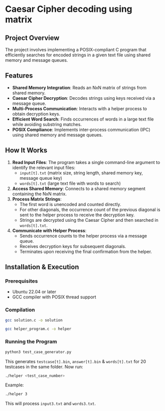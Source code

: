 # Caesar Cipher decoding using matrix

## Project Overview

The project involves implementing a POSIX-compliant C program that efficiently searches for encoded strings in a given text file using shared memory and message queues.

## Features

- **Shared Memory Integration**: Reads an NxN matrix of strings from shared memory.
- **Caesar Cipher Decryption**: Decodes strings using keys received via a message queue.
- **Multi-Process Communication**: Interacts with a helper process to obtain decryption keys.
- **Efficient Word Search**: Finds occurrences of words in a large text file while avoiding substring matches.
- **POSIX Compliance**: Implements inter-process communication (IPC) using shared memory and message queues.

## How It Works

1. **Read Input Files**: The program takes a single command-line argument to identify the relevant input files:
   - `input[t].txt` (matrix size, string length, shared memory key, message queue key)
   - `words[t].txt` (large text file with words to search)
2. **Access Shared Memory**: Connects to a shared memory segment containing the NxN matrix.
3. **Process Matrix Strings**:
   - The first word is unencoded and counted directly.
   - For other diagonals, the occurrence count of the previous diagonal is sent to the helper process to receive the decryption key.
   - Strings are decrypted using the Caesar Cipher and then searched in `words[t].txt`.
4. **Communicate with Helper Process**:
   - Sends occurrence counts to the helper process via a message queue.
   - Receives decryption keys for subsequent diagonals.
   - Terminates upon receiving the final confirmation from the helper.

## Installation & Execution

### Prerequisites

- Ubuntu 22.04 or later
- GCC compiler with POSIX thread support

### Compilation

```sh
gcc solution.c -o solution

gcc helper_program.c -o helper
```

### Running the Program

```sh
python3 test_case_generator.py
```

This generates `testcase[t].bin`, `answer[t].bin` & `words[t].txt` for 20 testcases in the same folder. Now run:

```sh
./helper <test_case_number>
```

Example:

```sh
./helper 3
```

This will process `input3.txt` and `words3.txt`.

